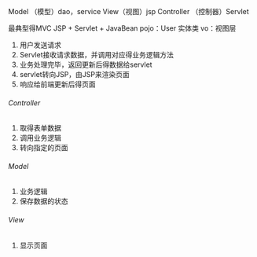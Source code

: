 Model （模型）dao，service
View（视图）jsp
Controller （控制器）Servlet


最典型得MVC JSP + Servlet + JavaBean
pojo：User 实体类
vo：视图层


1. 用户发送请求
2. Servlet接收请求数据，并调用对应得业务逻辑方法
3. 业务处理完毕，返回更新后得数据给servlet
4. servlet转向JSP，由JSP来渲染页面
5. 响应给前端更新后得页面

###### Controller
1. 取得表单数据
2. 调用业务逻辑
3. 转向指定的页面

###### Model
1. 业务逻辑
2. 保存数据的状态

###### View
1. 显示页面

